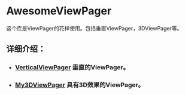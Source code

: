 # AwesomeViewPager
这个库是ViewPager的花样使用。包括垂直ViewPager，3DViewPager等。



## 详细介绍：



* ### [VerticalViewPager](/VerticalViewPager)   垂直的ViewPager。

* ### [My3DViewPager](/My3DViewPager)   具有3D效果的ViewPager。